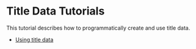 # Title Data Tutorials

This tutorial describes how to programmatically create and use title data.

- [Using title data](using-title-data.md)
